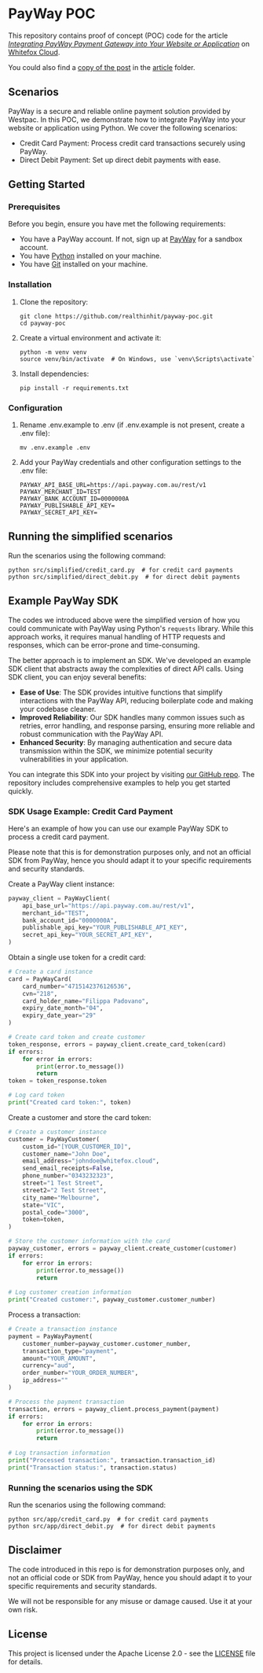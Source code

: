 # PayWay POC

This repository contains proof of concept (POC) code for the article [*Integrating PayWay Payment Gateway into Your Website or Application*](https://www.whitefox.cloud/articles/integrating-payway-payment-gateway-into-your-website-or-application/) on [Whitefox Cloud](https://www.whitefox.cloud/). 

You could also find a [copy of the post](./article/README.md) in the [article](./article) folder.

## Scenarios

PayWay is a secure and reliable online payment solution provided by Westpac. In this POC, we demonstrate how to integrate PayWay into your website or application using Python. We cover the following scenarios:

- Credit Card Payment: Process credit card transactions securely using PayWay.
- Direct Debit Payment: Set up direct debit payments with ease.

## Getting Started

### Prerequisites
Before you begin, ensure you have met the following requirements:

- You have a PayWay account. If not, sign up at [PayWay](https://www.payway.com.au/sign-in) for a sandbox account.
- You have [Python](https://www.python.org/downloads/) installed on your machine.
- You have [Git](https://git-scm.com/book/en/v2/Getting-Started-Installing-Git) installed on your machine.

### Installation

1. Clone the repository:
   ```
   git clone https://github.com/realthinhit/payway-poc.git
   cd payway-poc
   ```
   
2. Create a virtual environment and activate it:
    ```
    python -m venv venv
    source venv/bin/activate  # On Windows, use `venv\Scripts\activate`
    ```
   
3. Install dependencies:
   ```
   pip install -r requirements.txt
   ```

### Configuration

1. Rename .env.example to .env (if .env.example is not present, create a .env file):
   ```
   mv .env.example .env
   ```

2. Add your PayWay credentials and other configuration settings to the .env file:
   ```
   PAYWAY_API_BASE_URL=https://api.payway.com.au/rest/v1
   PAYWAY_MERCHANT_ID=TEST
   PAYWAY_BANK_ACCOUNT_ID=0000000A
   PAYWAY_PUBLISHABLE_API_KEY=
   PAYWAY_SECRET_API_KEY=
   ```

## Running the simplified scenarios

Run the scenarios using the following command:

```
python src/simplified/credit_card.py  # for credit card payments
python src/simplified/direct_debit.py  # for direct debit payments
```

## Example PayWay SDK

The codes we introduced above were the simplified version of how you could communicate with PayWay using Python's `requests` library. While this approach works, it requires manual handling of HTTP requests and responses, which can be error-prone and time-consuming.

The better approach is to implement an SDK. We've developed an example SDK client that abstracts away the complexities of direct API calls. Using SDK client, you can enjoy several benefits:
- **Ease of Use**: The SDK provides intuitive functions that simplify interactions with the PayWay API, reducing boilerplate code and making your codebase cleaner.
- **Improved Reliability**: Our SDK handles many common issues such as retries, error handling, and response parsing, ensuring more reliable and robust communication with the PayWay API.
- **Enhanced Security**: By managing authentication and secure data transmission within the SDK, we minimize potential security vulnerabilities in your application.

You can integrate this SDK into your project by visiting [our GitHub repo](https://github.com/whitefoxcloud/payway-poc/tree/main/src/payway). The repository includes comprehensive examples to help you get started quickly.


### SDK Usage Example: Credit Card Payment

Here's an example of how you can use our example PayWay SDK to process a credit card payment. 

Please note that this is for demonstration purposes only, and not an official SDK from PayWay, hence you should adapt it to your specific requirements and security standards.

Create a PayWay client instance:
```python
payway_client = PayWayClient(
    api_base_url="https://api.payway.com.au/rest/v1",
    merchant_id="TEST",
    bank_account_id="0000000A",
    publishable_api_key="YOUR_PUBLISHABLE_API_KEY",
    secret_api_key="YOUR_SECRET_API_KEY",
)
```

Obtain a single use token for a credit card:
```python
# Create a card instance
card = PayWayCard(
    card_number="4715142376126536",
    cvn="218",
    card_holder_name="Filippa Padovano",
    expiry_date_month="04",
    expiry_date_year="29"
)

# Create card token and create customer
token_response, errors = payway_client.create_card_token(card)
if errors:
    for error in errors:
        print(error.to_message())
        return
token = token_response.token

# Log card token
print("Created card token:", token)
```

Create a customer and store the card token:
```python
# Create a customer instance
customer = PayWayCustomer(
    custom_id="[YOUR_CUSTOMER_ID]",
    customer_name="John Doe",
    email_address="johndoe@whitefox.cloud",
    send_email_receipts=False,
    phone_number="0343232323",
    street="1 Test Street",
    street2="2 Test Street",
    city_name="Melbourne",
    state="VIC",
    postal_code="3000",
    token=token,
)

# Store the customer information with the card
payway_customer, errors = payway_client.create_customer(customer)
if errors:
    for error in errors:
        print(error.to_message())
        return
    
# Log customer creation information
print("Created customer:", payway_customer.customer_number)
```

Process a transaction:
```python
# Create a transaction instance
payment = PayWayPayment(
    customer_number=payway_customer.customer_number,
    transaction_type="payment",
    amount="YOUR_AMOUNT",
    currency="aud",
    order_number="YOUR_ORDER_NUMBER",
    ip_address=""
)

# Process the payment transaction
transaction, errors = payway_client.process_payment(payment)
if errors:
    for error in errors:
        print(error.to_message())
        return
    
# Log transaction information
print("Processed transaction:", transaction.transaction_id)
print("Transaction status:", transaction.status)
```

### Running the scenarios using the SDK

Run the scenarios using the following command:

```
python src/app/credit_card.py  # for credit card payments
python src/app/direct_debit.py  # for direct debit payments
```

## Disclaimer

The code introduced in this repo is for demonstration purposes only, and not an official code or SDK from PayWay, hence you should adapt it to your specific requirements and security standards.

We will not be responsible for any misuse or damage caused. Use it at your own risk.

## License

This project is licensed under the Apache License 2.0 - see the [LICENSE](LICENSE) file for details.

